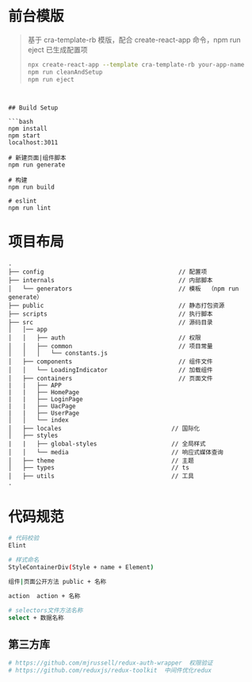 # 前台模版

> 基于 cra-template-rb 模版，配合 create-react-app 命令，npm run eject 已生成配置项
>
> ```bash
> npx create-react-app --template cra-template-rb your-app-name
> npm run cleanAndSetup
> npm run eject
> ```

````


## Build Setup

```bash
npm install
npm start
localhost:3011

# 新建页面|组件脚本
npm run generate

# 构建
npm run build

# eslint
npm run lint

````

# 项目布局

```
.
├── config                                      // 配置项
├── internals                                   // 内部脚本
│   └── generators                              // 模板  （npm run generate）
├── public                                      // 静态打包资源
├── scripts                                     // 执行脚本
├── src                                         // 源码目录
│   │── app
│   │   ├── auth                                // 权限
│   │   ├── common                              // 项目常量
│   │   │   └── constants.js
│   ├── components                              // 组件文件
│   │   └── LoadingIndicator                    // 加载组件
│   ├── containers                              // 页面文件
|   |   ├── APP
|   |   ├── HomePage
|   |   ├── LoginPage
|   |   ├── UacPage
|   |   ├── UserPage
│   │   └── index
│   ├── locales                               // 国际化
│   ├── styles
|   |   ├── global-styles                     // 全局样式
│   │   └── media                             // 响应式媒体查询
│   ├── theme                                 // 主题
│   ├── types                                 // ts
│   ├── utils                                 // 工具
.

```

# 代码规范

```bash
# 代码校验
Elint

# 样式命名
StyleContainerDiv(Style + name + Element)

组件|页面公开方法 public + 名称

action  action + 名称

# selectors文件方法名称
select + 数据名称
```

## 第三方库

```bash
# https://github.com/mjrussell/redux-auth-wrapper  权限验证
# https://github.com/reduxjs/redux-toolkit  中间件优化redux

```
